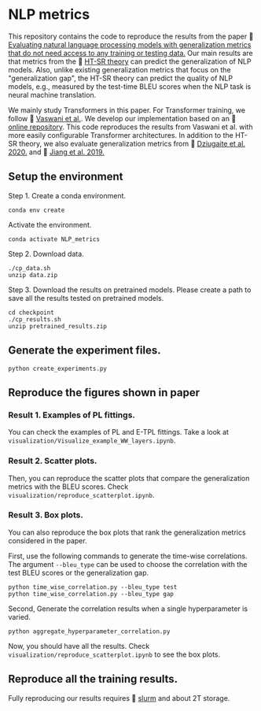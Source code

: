 # NLP metrics
This repository contains the code to reproduce the results from the paper :link: [Evaluating natural language processing models with generalization metrics that do not need access to any training or testing data.](https://arxiv.org/pdf/2202.02842.pdf) Our main results are that metrics from the :link: [HT-SR theory](https://github.com/CalculatedContent/WeightWatcher) can predict the generalization of NLP models. Also, unlike existing generalization metrics that focus on the "generalization gap", the HT-SR theory can predict the quality of NLP models, e.g., measured by the test-time BLEU scores when the NLP task is neural machine translation.

We mainly study Transformers in this paper. For Transformer training, we follow :link: [Vaswani et al.](https://arxiv.org/abs/1706.03762). We develop our implementation based on an :link: [online repository](https://github.com/gordicaleksa/pytorch-original-transformer). This code reproduces the results from Vaswani et al. with more easily configurable Transformer architectures. In addition to the HT-SR theory, we also evaluate generalization metrics from :link: [Dziugaite et al. 2020.](https://proceedings.neurips.cc/paper/2020/file/86d7c8a08b4aaa1bc7c599473f5dddda-Paper.pdf) and :link: [Jiang et al. 2019.](https://arxiv.org/abs/1912.02178)

## Setup the environment

Step 1. Create a conda environment.
```
conda env create
```
Activate the environment.
```
conda activate NLP_metrics
```

Step 2. Download data.
```
./cp_data.sh
unzip data.zip
```

Step 3. Download the results on pretrained models. Please create a path to save all the results tested on pretrained models.
```
cd checkpoint
./cp_results.sh
unzip pretrained_results.zip
```

## Generate the experiment files.
```
python create_experiments.py
```

## Reproduce the figures shown in paper

### Result 1. Examples of PL fittings.

You can check the examples of PL and E-TPL fittings. Take a look at `visualization/Visualize_example_WW_layers.ipynb`.

### Result 2. Scatter plots.

Then, you can reproduce the scatter plots that compare the generalization metrics with the BLEU scores. Check `visualization/reproduce_scatterplot.ipynb`.

### Result 3. Box plots.

You can also reproduce the box plots that rank the generalization metrics considered in the paper. 

First, use the following commands to generate the time-wise correlations. The argument `--bleu_type` can be used to choose the correlation with the test BLEU scores or the generalization gap.
```
python time_wise_correlation.py --bleu_type test
python time_wise_correlation.py --bleu_type gap
```

Second, Generate the correlation results when a single hyperparameter is varied.
```
python aggregate_hyperparameter_correlation.py
```

Now, you should have all the results. Check `visualization/reproduce_scatterplot.ipynb` to see the box plots.

## Reproduce all the training results.

Fully reproducing our results requires :link: [slurm](https://slurm.schedmd.com/) and about 2T storage.
